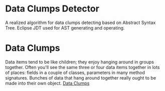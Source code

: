 Data Clumps Detector
===

A realized algorithm for data clumps detecting based on Abstract Syntax Tree. Eclipse JDT used for AST generating and operating.

Data Clumps
===
Data items tend to be like children; they enjoy hanging around in groups together. Often you'll see the same three or four data items together in lots of places: fields in a couple of classes, parameters in many method signatures. Bunches of data that hang around together really ought to be made into their own object. 
[Data Clumps](http://sourcemaking.com/refactoring/data-clumps) 
